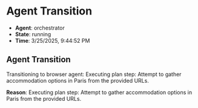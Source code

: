 # Agent Transition

- **Agent**: orchestrator
- **State**: running
- **Time**: 3/25/2025, 9:44:52 PM

## Agent Transition

Transitioning to browser agent: Executing plan step: Attempt to gather accommodation options in Paris from the provided URLs.

**Reason**: Executing plan step: Attempt to gather accommodation options in Paris from the provided URLs.


